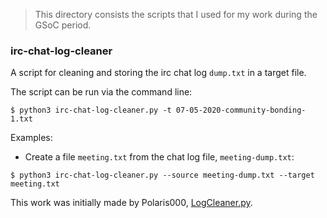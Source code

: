> This directory consists the scripts that I used for my work during the GSoC period.

### irc-chat-log-cleaner

A script for cleaning and storing the irc chat log `dump.txt` in a target file.

The script can be run via the command line:

```
$ python3 irc-chat-log-cleaner.py -t 07-05-2020-community-bonding-1.txt
```

Examples:

* Create a file `meeting.txt` from the chat log file, `meeting-dump.txt`:

```
$ python3 irc-chat-log-cleaner.py --source meeting-dump.txt --target meeting.txt
```

This work was initially made by Polaris000, [LogCleaner.py](https://github.com/Polaris000/GSoC_19_Perceval_Implementations/blob/master/IRC_chats/LogCleaner.py).
